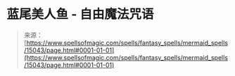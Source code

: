 <!--yml

category: 未分类

date: 2024-06-12 18:54:15

-->

# 蓝尾美人鱼 - 自由魔法咒语

> 来源：[https://www.spellsofmagic.com/spells/fantasy_spells/mermaid_spells/15043/page.html#0001-01-01](https://www.spellsofmagic.com/spells/fantasy_spells/mermaid_spells/15043/page.html#0001-01-01)
